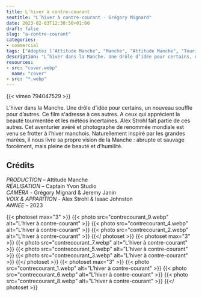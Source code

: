 ```yaml
---
title: L’hiver à contre-courant
seotitle: "L’hiver à contre-courant - Grégory Mignard"
date: 2023-02-03T12:30:50+01:00
draft: false
slug: "a-contre-courant"
categories:
- commercial
tags: ["Adoptez l’Attitude Manche", "Manche", "Attitude Manche", "Tourisme", "Cotentin", "Commercial", "Commande", "Alex Strohl"]
description: "L’hiver dans la Manche. Une drôle d’idée pour certains, un nouveau souffle pour d’autres. Alex Strohl fait partie de ces autres."
resources:
- src: "cover.webp"
  name: "cover"
- src: "*.webp"
---
```


<div>{{< vimeo 794047529 >}}</div>

L’hiver dans la Manche. Une drôle d’idée pour certains, un nouveau souffle pour d’autres. Ce film s'adresse à ces autres. A ceux qui apprécient la beauté tourmentée et les météos incertaines. Alex Strohl fait partie de ces autres. Cet aventurier avéré et photographe de renommée mondiale est venu se frotter à l’hiver manchois. Naturellement inspiré par les grandes marées, il nous livre sa propre vision de la Manche : abrupte et sauvage forcément, mais pleine de beauté et d’humilité.  

## Crédits

*PRODUCTION* – Attitude Manche  
*RÉALISATION* – Captain Yvon Studio  
*CAMÉRA* - Grégory Mignard & Jeremy Janin  
*VOIX & APPARITION* - Alex Strohl & Isaac Johnston  
*ANNÉE* – 2023

{{< photoset max="3" >}}
  {{< photo src="contrecourant_9.webp" alt="L’hiver à contre-courant" >}}
  {{< photo src="contrecourant_4.webp" alt="L’hiver à contre-courant" >}}
  {{< photo src="contrecourant_2.webp" alt="L’hiver à contre-courant" >}}
{{</ photoset >}}
{{< photoset max="3" >}}
  {{< photo src="contrecourant_7.webp" alt="L’hiver à contre-courant" >}}
  {{< photo src="contrecourant_5.webp" alt="L’hiver à contre-courant" >}}
  {{< photo src="contrecourant_3.webp" alt="L’hiver à contre-courant" >}}
{{</ photoset >}}
{{< photoset max="3" >}}
  {{< photo src="contrecourant_1.webp" alt="L’hiver à contre-courant" >}}
  {{< photo src="contrecourant_6.webp" alt="L’hiver à contre-courant" >}}
  {{< photo src="contrecourant_8.webp" alt="L’hiver à contre-courant" >}}
{{</ photoset >}}
